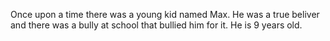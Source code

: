 Once upon a time there was a young kid named Max. He was a true beliver and there was a bully at school that bullied him for it. He is 9 years old.